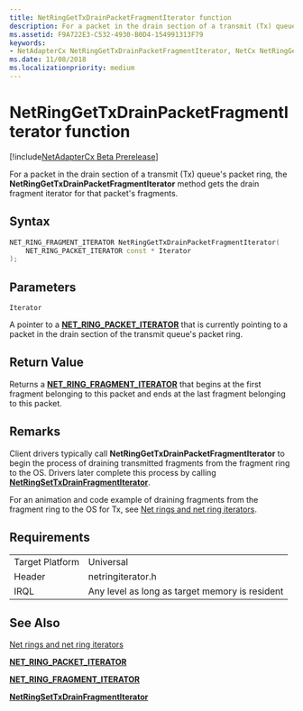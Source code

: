 ```yaml
---
title: NetRingGetTxDrainPacketFragmentIterator function
description: For a packet in the drain section of a transmit (Tx) queue's packet ring, the NetRingGetTxPostPacketFragmentIterator method gets the drain fragment iterator for that packet's fragments.
ms.assetid: F9A722E3-C532-4930-B0D4-154991313F79
keywords:
- NetAdapterCx NetRingGetTxDrainPacketFragmentIterator, NetCx NetRingGetTxDrainPacketFragmentIterator
ms.date: 11/08/2018
ms.localizationpriority: medium
---
```


# NetRingGetTxDrainPacketFragmentIterator function

[!include[NetAdapterCx Beta Prerelease](../netcx-beta-prerelease.md)]

For a packet in the drain section of a transmit (Tx) queue's packet ring, the **NetRingGetTxDrainPacketFragmentIterator** method gets the drain fragment iterator for that packet's fragments.

## Syntax

```cpp
NET_RING_FRAGMENT_ITERATOR NetRingGetTxDrainPacketFragmentIterator(
    NET_RING_PACKET_ITERATOR const * Iterator
);
```

## Parameters

`Iterator`

A pointer to a [**NET_RING_PACKET_ITERATOR**](net-ring-packet-iterator.md) that is currently pointing to a packet in the drain section of the transmit queue's packet ring.

## Return Value

Returns a [**NET_RING_FRAGMENT_ITERATOR**](net-ring-fragment-iterator.md) that begins at the first fragment belonging to this packet and ends at the last fragment belonging to this packet.

## Remarks

Client drivers typically call **NetRingGetTxDrainPacketFragmentIterator** to begin the process of draining transmitted fragments from the fragment ring to the OS. Drivers later complete this process by calling [**NetRingSetTxDrainFragmentIterator**](netringsettxdrainfragmentiterator.md).

For an animation and code example of draining fragments from the fragment ring to the OS for Tx, see [Net rings and net ring iterators](net-rings-and-net-ring-iterators.md).

## Requirements

|  |  |
| --- | --- |
| Target Platform | Universal |
| Header | netringiterator.h |
| IRQL | Any level as long as target memory is resident |

## See Also

[Net rings and net ring iterators](net-rings-and-net-ring-iterators.md)

[**NET_RING_PACKET_ITERATOR**](net-ring-packet-iterator.md)

[**NET_RING_FRAGMENT_ITERATOR**](net-ring-fragment-iterator.md)

[**NetRingSetTxDrainFragmentIterator**](netringsettxdrainfragmentiterator.md)